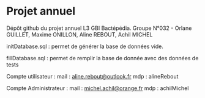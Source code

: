 # Projet annuel
Dépôt github du projet annuel L3 GBI Bactépédia.
Groupe N°032 -  Orlane GUILLET, Maxime ONILLON, Aline REBOUT, Achil MICHEL


initDatabase.sql : permet de générer la base de données vide.

fillDatabase.sql : permet de remplir la base de donnée avec des données de tests

Compte utilisateur : 
mail : aline.rebout@outlook.fr
mdp : alineRebout


Compte Administrateur : 
mail : michel.achil@orange.fr
mdp : achilMichel